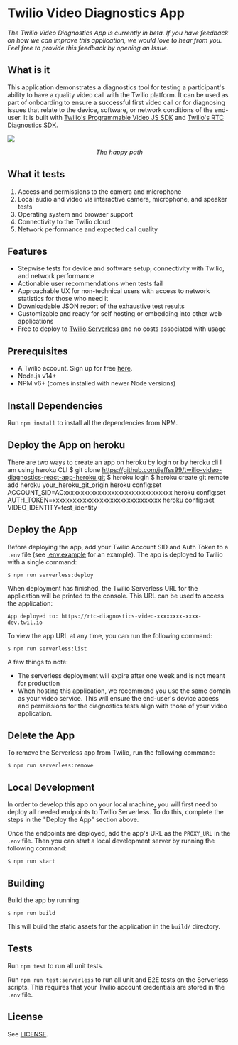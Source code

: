 # Twilio Video Diagnostics App

_The Twilio Video Diagnostics App is currently in beta. If you have feedback on how we can improve this application, we would love to hear from you. Feel free to provide this feedback by opening an Issue._

## What is it

This application demonstrates a diagnostics tool for testing a participant's ability to have a quality video call with the Twilio platform. It can be used as part of onboarding to ensure a successful first video call or for diagnosing issues that relate to the device, software, or network conditions of the end-user. It is built with [Twilio's Programmable Video JS SDK](https://github.com/twilio/rtc-diagnostics) and [Twilio's RTC Diagnostics SDK](https://github.com/twilio/rtc-diagnostics).

![](https://user-images.githubusercontent.com/11685703/131178895-a8995c2f-1fbd-451a-8949-2bfa4040b4f2.gif)

<p align="center">
    <i>The happy path</i>
</p>

## What it tests

1. Access and permissions to the camera and microphone
2. Local audio and video via interactive camera, microphone, and speaker tests
3. Operating system and browser support
4. Connectivity to the Twilio cloud
5. Network performance and expected call quality

## Features

- Stepwise tests for device and software setup, connectivity with Twilio, and network performance
- Actionable user recommendations when tests fail
- Approachable UX for non-technical users with access to network statistics for those who need it
- Downloadable JSON report of the exhaustive test results
- Customizable and ready for self hosting or embedding into other web applications
- Free to deploy to [Twilio Serverless](https://www.twilio.com/docs/labs/serverless-toolkit) and no costs associated with usage

## Prerequisites

- A Twilio account. Sign up for free [here](https://www.twilio.com/try-twilio).
- Node.js v14+
- NPM v6+ (comes installed with newer Node versions)

## Install Dependencies

Run `npm install` to install all the dependencies from NPM.
## Deploy the App on heroku
There are two ways to create an app on heroku by login or by heroku cli
I am using heroku CLI
 $ git clone https://github.com/jeffss99/twilio-video-diagnostics-react-app-heroku.git
 $ heroku login
 $ heroku create
 git remote add heroku your_heroku_git_origin
 heroku config:set ACCOUNT_SID=ACxxxxxxxxxxxxxxxxxxxxxxxxxxxxxxxx
 heroku config:set AUTH_TOKEN=xxxxxxxxxxxxxxxxxxxxxxxxxxxxxxxx
 heroku config:set VIDEO_IDENTITY=test_identity
## Deploy the App

Before deploying the app, add your Twilio Account SID and Auth Token to a `.env` file (see [.env.example](.env.example) for an example). The app is deployed to Twilio with a single command:

    $ npm run serverless:deploy

When deployment has finished, the Twilio Serverless URL for the application will be printed to the console. This URL can be used to access the application:

    App deployed to: https://rtc-diagnostics-video-xxxxxxxx-xxxx-dev.twil.io

To view the app URL at any time, you can run the following command:

    $ npm run serverless:list

A few things to note:

- The serverless deployment will expire after one week and is not meant for production
- When hosting this application, we recommend you use the same domain as your video service. This will ensure the end-user's device access and permissions for the diagnostics tests align with those of your video application.

## Delete the App

To remove the Serverless app from Twilio, run the following command:

	$ npm run serverless:remove

## Local Development

In order to develop this app on your local machine, you will first need to deploy all needed endpoints to Twilio Serverless. To do this, complete the steps in the "Deploy the App" section above.

Once the endpoints are deployed, add the app's URL as the `PROXY_URL` in the `.env` file. Then you can start a local development server by running the following command:

    $ npm run start

## Building

Build the app by running:

	$ npm run build
This will build the static assets for the application in the `build/` directory.

## Tests

Run `npm test` to run all unit tests.

Run `npm run test:serverless` to run all unit and E2E tests on the Serverless scripts. This requires that your Twilio account credentials are stored in the `.env` file.

## License

See [LICENSE](LICENSE.md).
